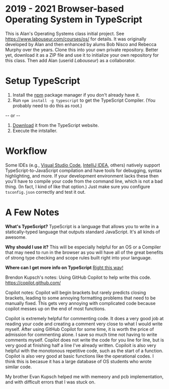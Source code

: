 2019 - 2021 Browser-based Operating System in TypeScript
========================================================

This is Alan's Operating Systems class initial project.
See https://www.labouseur.com/courses/os/ for details.
It was originally developed by Alan and then enhanced by alums Bob Nisco and Rebecca Murphy over the years.
Clone this into your own private repository. Better yet, download it as a ZIP file and use it to initialize your own repository for this class. 
Then add Alan (userid *Labouseur*) as a collaborator.

Setup TypeScript
================

1. Install the [npm](https://www.npmjs.org/) package manager if you don't already have it.
1. Run `npm install -g typescript` to get the TypeScript Compiler. (You probably need to do this as root.)

-- or -- 

1. [Download](https://www.typescriptlang.org/download) it from the TypeScript website.
2. Execute the intstaller.

Workflow
=============

Some IDEs (e.g., [Visual Studio Code](https://code.visualstudio.com), [IntelliJ IDEA](https://www.jetbrains.com/idea/), others) 
natively support TypeScript-to-JavaScript compilation and have tools for debugging, syntax highlighting, and more.
If your development environment lacks these then you'll have to compile your code from the command line, which is not a bad thing. 
(In fact, I kind of like that option.) Just make sure you configure `tsconfig.json` correctly and test it out.

A Few Notes
===========

**What's TypeScript?**
TypeScript is a language that allows you to write in a statically-typed language that outputs standard JavaScript.
It's all kinds of awesome.

**Why should I use it?**
This will be especially helpful for an OS or a Compiler that may need to run in the browser as you will have all of the great benefits of strong type checking and scope rules built right into your language.

**Where can I get more info on TypeScript**
[Right this way!](http://www.typescriptlang.org/)


Brendon Kupsch's notes:
Using GitHub Copilot to help write this code.
 https://copilot.github.com/ 

 Copilot notes:
 Copilot will begin brackets but rarely predicts closing brackets, leading to some annoying formatting problems that need to be manually fixed. This gets very annoying with complicated code because copilot messes up on the end of most functions.

 Copilot is extremely helpful for commenting code. It does a very good job at reading your code and creating a comment very close to what I would write myself.
 After using GitHub Copilot for some time, it is worth the price of admission for commenting alone. I save so much time not having to write comments myself.
 Copilot does not write the code for you line for line, but is very good at finishing half a line I've already written. Copiloit is also very helpful with the monotonous repetitive code, such as the start of a function.
 Copilot is also very good at basic functions like the operational codes. I think this is becasue it has a large database of OS students who wrote similar code.
 
 My brother Evan Kupsch helped me with memeory and pcb implementation, and with difficult errors that I was stuck on.